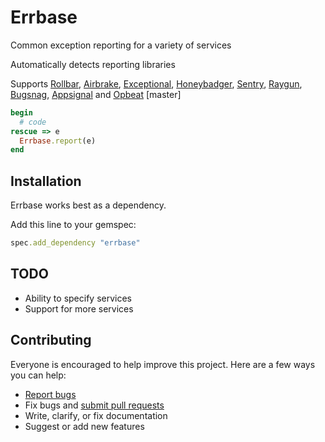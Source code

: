 # Errbase

Common exception reporting for a variety of services

Automatically detects reporting libraries

Supports [Rollbar](https://rollbar.com/), [Airbrake](https://airbrake.io/), [Exceptional](http://www.exceptional.io/), [Honeybadger](https://www.honeybadger.io/), [Sentry](https://getsentry.com/), [Raygun](https://raygun.io/), [Bugsnag](https://bugsnag.com/), [Appsignal](https://appsignal.com/) and [Opbeat](https://opbeat.com/) [master]

```ruby
begin
  # code
rescue => e
  Errbase.report(e)
end
```

## Installation

Errbase works best as a dependency.

Add this line to your gemspec:

```ruby
spec.add_dependency "errbase"
```

## TODO

- Ability to specify services
- Support for more services

## Contributing

Everyone is encouraged to help improve this project. Here are a few ways you can help:

- [Report bugs](https://github.com/ankane/errbase/issues)
- Fix bugs and [submit pull requests](https://github.com/ankane/errbase/pulls)
- Write, clarify, or fix documentation
- Suggest or add new features
